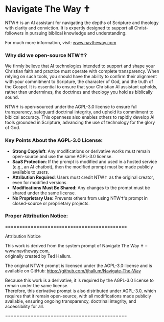 # Navigate The Way ✝️
NTW✝️ is an AI assistant for navigating the depths of Scripture and theology with clarity and conviction. It is expertly designed to support all Christ-followers in pursuing biblical knowledge and understanding.

For much more information, visit: www.navtheway.com

### Why did we open-source NTW✝️?
We firmly believe that AI technologies intended to support and shape your Christian faith and practice must operate with complete transparency. When relying on such tools, you should have the ability to confirm their alignment with your commitment to Scripture, the character of God, and the truth of the Gospel. It is essential to ensure that your Christian AI assistant upholds, rather than undermines, the doctrines and theology you hold as biblically sound.

NTW✝️ is open-sourced under the AGPL-3.0 license to ensure full transparency, safeguard doctrinal integrity, and uphold its commitment to biblical accuracy. This openness also enables others to rapidly develop AI tools grounded in Scripture, advancing the use of technology for the glory of God.

### Key Points About the AGPL-3.0 License:

 - **Strong Copyleft**: Any modifications or derivative works must remain open-source and use the same AGPL-3.0 license.
 - **SaaS Protection**: If the prompt is modified and used in a hosted service (e.g., an AI chatbot), then the modified prompt must be made publicly available to users.
 - **Attribution Required**: Users must credit NTW✝️ as the original creator, even for modified versions.
 - **Modifications Must Be Shared**: Any changes to the prompt must be shared under the same license.
 - **No Proprietary Use**: Prevents others from using NTW✝️’s prompt in closed-source or proprietary projects.

### Proper Attribution Notice:

===========================================

Attribution Notice

This work is derived from the system prompt of
Navigate The Way ✝️ – www.navtheway.com,  
originally created by Ted Hallum.  

The original NTW✝️ prompt is licensed under the 
AGPL-3.0 license and is available on GitHub:
https://github.com/tjhallum/Navigate-The-Way

Because this work is a derivative, it is required by the 
AGPL-3.0 license to remain under the same license.  
Therefore, this derivative prompt is also distributed 
under AGPL-3.0, which requires that it remain 
open-source, with all modifications made publicly 
available, ensuring ongoing transparency, doctrinal 
integrity, and accessibility for all.

===========================================
